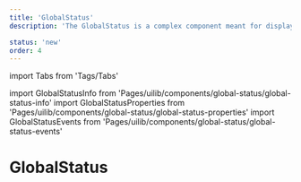 ```yaml
---
title: 'GlobalStatus'
description: 'The GlobalStatus is a complex component meant for displaying global Application notifications or a summary of a form.'

status: 'new'
order: 4
---
```


import Tabs from 'Tags/Tabs'

import GlobalStatusInfo from 'Pages/uilib/components/global-status/global-status-info'
import GlobalStatusProperties from 'Pages/uilib/components/global-status/global-status-properties'
import GlobalStatusEvents from 'Pages/uilib/components/global-status/global-status-events'

# GlobalStatus

<Tabs>
  <Tabs.Content>
    <GlobalStatusInfo />
  </Tabs.Content>
  <Tabs.Content>
    <GlobalStatusProperties />
  </Tabs.Content>
  <Tabs.Content>
    <GlobalStatusEvents />
  </Tabs.Content>
</Tabs>
